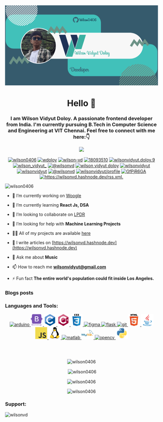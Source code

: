 ![Wilson Vidyut Doloy](https://github.com/Wilson0406/Wilson0406/blob/main/Wilson%20Vidyut%20Doloy.png)

<h1 align="center">Hello 👋</h1>
<h3 align="center">I am Wilson Vidyut Doloy. A passionate frontend developer from India. I'm currently pursuing B.Tech in Computer Science and Engineering at VIT Chennai. Feel free to connect with me here:👇</h3>

<p align="center">
  <a href="https://github.com/DenverCoder1/readme-typing-svg"><img src="https://readme-typing-svg.herokuapp.com/?lines=Web%20developer;Always%20learning%20new%20things&font=Fira%20Code&center=true&width=440&height=45&color=f75c7e&vCenter=true&size=22"></a>
</p>

<!--<h3 align="left">Connect with me:</h3>-->
<p align="center">
<a href="https://codepen.io/wilson0406" target="_blank"><img align="center" src="https://raw.githubusercontent.com/rahuldkjain/github-profile-readme-generator/master/src/images/icons/Social/codepen.svg" alt="wilson0406" height="30" width="40" /></a>
<a href="https://twitter.com/wdoloy" target="_blank"><img align="center" src="https://raw.githubusercontent.com/rahuldkjain/github-profile-readme-generator/master/src/images/icons/Social/twitter.svg" alt="wdoloy" height="30" width="40" /></a>
<a href="https://linkedin.com/in/wilson-vd" target="_blank"><img align="center" src="https://raw.githubusercontent.com/rahuldkjain/github-profile-readme-generator/master/src/images/icons/Social/linked-in-alt.svg" alt="wilson-vd" height="30" width="40" /></a>
<a href="https://stackoverflow.com/users/18093510" target="_blank"><img align="center" src="https://raw.githubusercontent.com/rahuldkjain/github-profile-readme-generator/master/src/images/icons/Social/stack-overflow.svg" alt="18093510" height="30" width="40" /></a>
<a href="https://fb.com/wilsonvidyut.doloy.9" target="_blank"><img align="center" src="https://raw.githubusercontent.com/rahuldkjain/github-profile-readme-generator/master/src/images/icons/Social/facebook.svg" alt="wilsonvidyut.doloy.9" height="30" width="40" /></a>
<a href="https://instagram.com/wilson_vidyut_" target="_blank"><img align="center" src="https://raw.githubusercontent.com/rahuldkjain/github-profile-readme-generator/master/src/images/icons/Social/instagram.svg" alt="wilson_vidyut_" height="30" width="40" /></a>
<a href="https://hashnode.com/@wilsonvd" target="_blank"><img align="center" src="https://raw.githubusercontent.com/rahuldkjain/github-profile-readme-generator/master/src/images/icons/Social/hashnode.svg" alt="@wilsonvd" height="30" width="40" /></a>
<a href="https://www.youtube.com/channel/UC2bd5dreERFO2VFbX0hrn4Q" target="_blank"><img align="center" src="https://raw.githubusercontent.com/rahuldkjain/github-profile-readme-generator/master/src/images/icons/Social/youtube.svg" alt="wilson vidyut doloy" height="30" width="40" /></a>
<a href="https://www.hackerrank.com/wilsonvidyut" target="_blank"><img align="center" src="https://raw.githubusercontent.com/rahuldkjain/github-profile-readme-generator/master/src/images/icons/Social/hackerrank.svg" alt="wilsonvidyut" height="30" width="40" /></a>
<a href="https://www.leetcode.com/wilsonvidyut" target="_blank"><img align="center" src="https://raw.githubusercontent.com/rahuldkjain/github-profile-readme-generator/master/src/images/icons/Social/leet-code.svg" alt="wilsonvidyut" height="30" width="40" /></a>
<a href="https://www.hackerearth.com/@wilsonvd" target="_blank"><img align="center" src="https://raw.githubusercontent.com/rahuldkjain/github-profile-readme-generator/master/src/images/icons/Social/hackerearth.svg" alt="@wilsonvd" height="30" width="40" /></a>
<a href="https://auth.geeksforgeeks.org/user/wilsonvidyut/profile" target="_blank"><img align="center" src="https://raw.githubusercontent.com/rahuldkjain/github-profile-readme-generator/master/src/images/icons/Social/geeks-for-geeks.svg" alt="wilsonvidyut/profile" height="30" width="40" /></a>
<a href="https://discord.gg/GfPjR6GA" target="_blank"><img align="center" src="https://raw.githubusercontent.com/rahuldkjain/github-profile-readme-generator/master/src/images/icons/Social/discord.svg" alt="GfPjR6GA" height="30" width="40" /></a>
<a href="/https://wilsonvd.hashnode.dev/rss.xml." target="_blank"><img align="center" src="https://raw.githubusercontent.com/rahuldkjain/github-profile-readme-generator/master/src/images/icons/Social/rss.svg" alt="https://wilsonvd.hashnode.dev/rss.xml." height="30" width="40" /></a>
</p>

<p align="left"> <img src="https://komarev.com/ghpvc/?username=wilson0406&label=Profile%20views&color=0e75b6&style=flat" alt="wilson0406" /> </p>

- 🔭 I’m currently working on [Woogle](https://github.com/Wilson0406/google-clone)

- 🌱 I’m currently learning **React Js, DSA**

- 👯 I’m looking to collaborate on [LPDR](https://github.com/Wilson0406/License-Plate-Detection-And-Recognition)

- 🤝 I’m looking for help with **Machine Learning Projects**

- 👨‍💻 All of my projects are available [here](https://github.com/Wilson0406?tab=repositories)

- 📝 I write articles on [https://wilsonvd.hashnode.dev](https://wilsonvd.hashnode.dev)

- 💬 Ask me about **Music**

- 📫 How to reach me **wilsonvidyut@gmail.com**

- ⚡ Fun fact **The entire world's population could fit inside Los Angeles.**

### Blogs posts
<!-- BLOG-POST-LIST:START -->
<!-- BLOG-POST-LIST:END -->


<h3 align="left">Languages and Tools:</h3>
<p align="center"> <a href="https://www.arduino.cc/" target="_blank" rel="noreferrer"> <img src="https://cdn.worldvectorlogo.com/logos/arduino-1.svg" alt="arduino" width="40" height="40"/> </a> <a href="https://getbootstrap.com" target="_blank" rel="noreferrer"> <img src="https://raw.githubusercontent.com/devicons/devicon/master/icons/bootstrap/bootstrap-plain-wordmark.svg" alt="bootstrap" width="40" height="40"/> </a> <a href="https://www.cprogramming.com/" target="_blank" rel="noreferrer"> <img src="https://raw.githubusercontent.com/devicons/devicon/master/icons/c/c-original.svg" alt="c" width="40" height="40"/> </a> <a href="https://www.w3schools.com/cpp/" target="_blank" rel="noreferrer"> <img src="https://raw.githubusercontent.com/devicons/devicon/master/icons/cplusplus/cplusplus-original.svg" alt="cplusplus" width="40" height="40"/> </a> <a href="https://www.w3schools.com/css/" target="_blank" rel="noreferrer"> <img src="https://raw.githubusercontent.com/devicons/devicon/master/icons/css3/css3-original-wordmark.svg" alt="css3" width="40" height="40"/> </a> <a href="https://www.figma.com/" target="_blank" rel="noreferrer"> <img src="https://www.vectorlogo.zone/logos/figma/figma-icon.svg" alt="figma" width="40" height="40"/> </a> <a href="https://flask.palletsprojects.com/" target="_blank" rel="noreferrer"> <img src="https://www.vectorlogo.zone/logos/pocoo_flask/pocoo_flask-icon.svg" alt="flask" width="40" height="40"/> </a> <a href="https://git-scm.com/" target="_blank" rel="noreferrer"> <img src="https://www.vectorlogo.zone/logos/git-scm/git-scm-icon.svg" alt="git" width="40" height="40"/> </a> <a href="https://www.w3.org/html/" target="_blank" rel="noreferrer"> <img src="https://raw.githubusercontent.com/devicons/devicon/master/icons/html5/html5-original-wordmark.svg" alt="html5" width="40" height="40"/> </a> <a href="https://www.java.com" target="_blank" rel="noreferrer"> <img src="https://raw.githubusercontent.com/devicons/devicon/master/icons/java/java-original.svg" alt="java" width="40" height="40"/> </a> <a href="https://developer.mozilla.org/en-US/docs/Web/JavaScript" target="_blank" rel="noreferrer"> <img src="https://raw.githubusercontent.com/devicons/devicon/master/icons/javascript/javascript-original.svg" alt="javascript" width="40" height="40"/> </a> <a href="https://www.linux.org/" target="_blank" rel="noreferrer"> <img src="https://raw.githubusercontent.com/devicons/devicon/master/icons/linux/linux-original.svg" alt="linux" width="40" height="40"/> </a> <a href="https://www.mathworks.com/" target="_blank" rel="noreferrer"> <img src="https://upload.wikimedia.org/wikipedia/commons/2/21/Matlab_Logo.png" alt="matlab" width="40" height="40"/> </a> <a href="https://www.mysql.com/" target="_blank" rel="noreferrer"> <img src="https://raw.githubusercontent.com/devicons/devicon/master/icons/mysql/mysql-original-wordmark.svg" alt="mysql" width="40" height="40"/> </a> <a href="https://opencv.org/" target="_blank" rel="noreferrer"> <img src="https://www.vectorlogo.zone/logos/opencv/opencv-icon.svg" alt="opencv" width="40" height="40"/> </a> <a href="https://www.python.org" target="_blank" rel="noreferrer"> <img src="https://raw.githubusercontent.com/devicons/devicon/master/icons/python/python-original.svg" alt="python" width="40" height="40"/> </a> </p>

<br><br>

<p align="center"><img align="center" src="https://github-readme-stats.vercel.app/api/top-langs?username=wilson0406&langs_count=12&show_icons=true&locale=en&layout=compact&theme=tokyonight" alt="wilson0406" /></p>

<p align="center">&nbsp;<img align="center" src="http://github-profile-summary-cards.vercel.app/api/cards/stats?username=wilson0406&theme=tokyonight" alt="wilson0406" />
</p>

<p align="center"><img align="center" src="https://github-readme-streak-stats.herokuapp.com/?user=wilson0406&theme=tokyonight&date_format=M%20j%5B%2C%20Y%5D" alt="wilson0406" /></p>
<p align="center">
<!--   <img align="center" src="https://activity-graph.herokuapp.com/graph?username=wilson0406&bg_color=000000&color=1fdbd8&line=ff5c5c&point=1adbce&area=true&hide_border=false" alt="wilson0406"> -->
  <img align="center" src="http://github-profile-summary-cards.vercel.app/api/cards/profile-details?username=wilson0406&theme=tokyonight" alt="wilson0406" />
</p>

<h3 align="left">Support:</h3>
<p><a href="https://www.buymeacoffee.com/wilsonvd"> <img align="left" src="https://cdn.buymeacoffee.com/buttons/v2/default-yellow.png" height="50" width="210" alt="wilsonvd" /></a></p>
